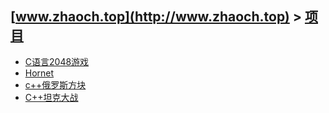 ## [www.zhaoch.top](http://www.zhaoch.top) > [项目](http://www.zhaoch.top/项目)
+ [C语言2048游戏](C语言2048游戏)
+ [Hornet](Hornet)
+ [c++俄罗斯方块](c++俄罗斯方块)
+ [C++坦克大战](C++坦克大战)

